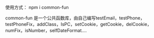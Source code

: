 使用方式： npm i common-fun

common-fun 是一个公共函数库，由自己编写testEmail，testPhone，testPhoneFix，addClass，IsPC，setCookie，getCookie，delCookie，numFix，isNumber，selfDateFormat....


 
